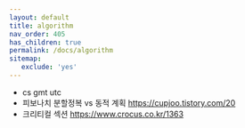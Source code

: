 ```yaml
---
layout: default
title: algorithm
nav_order: 405
has_children: true
permalink: /docs/algorithm
sitemap:
   exclude: 'yes'
---
```


* cs gmt utc
* 피보나치 분할정복 vs 동적 계획 <https://cupjoo.tistory.com/20>
* 크리티컬 섹션 <https://www.crocus.co.kr/1363>